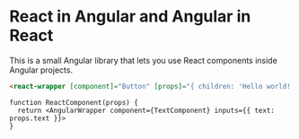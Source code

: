 # React in Angular and Angular in React

This is a small Angular library that lets you use React components inside Angular projects.

```html
<react-wrapper [component]="Button" [props]="{ children: 'Hello world!' }">
```

```tsx
function ReactComponent(props) {
  return <AngularWrapper component={TextComponent} inputs={{ text: props.text }}>
}
```
